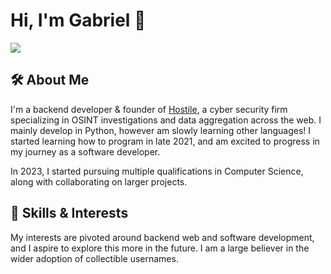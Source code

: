 # Hi, I'm Gabriel 🦊

![](https://komarev.com/ghpvc/?username=hostile-gabriel&color=F7630C)

## 🛠 About Me
I'm a backend developer & founder of [Hostile](https://github.com/hostile), a cyber security firm specializing in OSINT investigations and data aggregation across the web. I mainly develop in Python, however am slowly learning other languages! I started learning how to program in late 2021, and am excited to progress in my journey as a software developer.

In 2023, I started pursuing multiple qualifications in Computer Science, along with collaborating on larger projects.


## 💬 Skills & Interests
My interests are pivoted around backend web and software development, and I aspire to explore this more in the future. I am a large believer in the wider adoption of collectible usernames.
